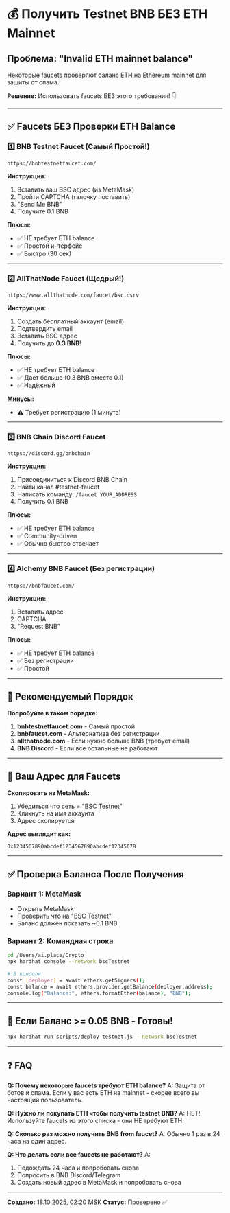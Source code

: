 # 💰 Получить Testnet BNB БЕЗ ETH Mainnet

## Проблема: "Invalid ETH mainnet balance"

Некоторые faucets проверяют баланс ETH на Ethereum mainnet для защиты от спама.

**Решение:** Использовать faucets БЕЗ этого требования! 👇

---

## ✅ Faucets БЕЗ Проверки ETH Balance

### 1️⃣ BNB Testnet Faucet (Самый Простой!)

```
https://bnbtestnetfaucet.com/
```

**Инструкция:**
1. Вставить ваш BSC адрес (из MetaMask)
2. Пройти CAPTCHA (галочку поставить)
3. "Send Me BNB"
4. Получите 0.1 BNB

**Плюсы:**
- ✅ НЕ требует ETH balance
- ✅ Простой интерфейс
- ✅ Быстро (30 сек)

---

### 2️⃣ AllThatNode Faucet (Щедрый!)

```
https://www.allthatnode.com/faucet/bsc.dsrv
```

**Инструкция:**
1. Создать бесплатный аккаунт (email)
2. Подтвердить email
3. Вставить BSC адрес
4. Получить до **0.3 BNB**!

**Плюсы:**
- ✅ НЕ требует ETH balance
- ✅ Дает больше (0.3 BNB вместо 0.1)
- ✅ Надёжный

**Минусы:**
- ⚠️ Требует регистрацию (1 минута)

---

### 3️⃣ BNB Chain Discord Faucet

```
https://discord.gg/bnbchain
```

**Инструкция:**
1. Присоединиться к Discord BNB Chain
2. Найти канал #testnet-faucet
3. Написать команду: `/faucet YOUR_ADDRESS`
4. Получить 0.1 BNB

**Плюсы:**
- ✅ НЕ требует ETH balance
- ✅ Community-driven
- ✅ Обычно быстро отвечает

---

### 4️⃣ Alchemy BNB Faucet (Без регистрации)

```
https://bnbfaucet.com/
```

**Инструкция:**
1. Вставить адрес
2. CAPTCHA
3. "Request BNB"

**Плюсы:**
- ✅ НЕ требует ETH balance
- ✅ Без регистрации
- ✅ Простой

---

## 🎯 Рекомендуемый Порядок

**Попробуйте в таком порядке:**

1. **bnbtestnetfaucet.com** - Самый простой
2. **bnbfaucet.com** - Альтернатива без регистрации
3. **allthatnode.com** - Если нужно больше BNB (требует email)
4. **BNB Discord** - Если все остальные не работают

---

## 📝 Ваш Адрес для Faucets

**Скопировать из MetaMask:**
1. Убедиться что сеть = "BSC Testnet"
2. Кликнуть на имя аккаунта
3. Адрес скопируется

**Адрес выглядит как:**
```
0x1234567890abcdef1234567890abcdef12345678
```

---

## ✅ Проверка Баланса После Получения

### Вариант 1: MetaMask
- Открыть MetaMask
- Проверить что на "BSC Testnet"
- Баланс должен показать ~0.1 BNB

### Вариант 2: Командная строка
```bash
cd /Users/ai.place/Crypto
npx hardhat console --network bscTestnet

# В консоли:
const [deployer] = await ethers.getSigners();
const balance = await ethers.provider.getBalance(deployer.address);
console.log("Balance:", ethers.formatEther(balance), "BNB");
```

---

## 🚀 Если Баланс >= 0.05 BNB - Готовы!

```bash
npx hardhat run scripts/deploy-testnet.js --network bscTestnet
```

---

## ❓ FAQ

**Q: Почему некоторые faucets требуют ETH balance?**
A: Защита от ботов и спама. Если у вас есть ETH на mainnet - скорее всего вы настоящий пользователь.

**Q: Нужно ли покупать ETH чтобы получить testnet BNB?**
A: НЕТ! Используйте faucets из этого списка - они НЕ требуют ETH.

**Q: Сколько раз можно получить BNB from faucet?**
A: Обычно 1 раз в 24 часа на один адрес.

**Q: Что делать если все faucets не работают?**
A:
1. Подождать 24 часа и попробовать снова
2. Попросить в BNB Discord/Telegram
3. Создать новый адрес в MetaMask и попробовать снова

---

**Создано:** 18.10.2025, 02:20 MSK
**Статус:** Проверено ✅
